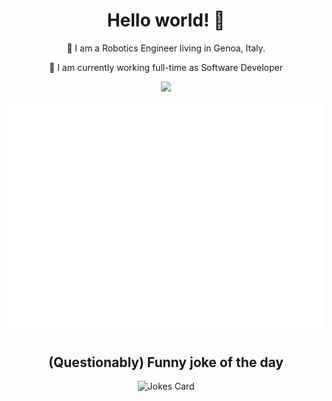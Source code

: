 <h1 align="center">Hello world! 👋</h1>

<!--
**andreabradpitto/andreabradpitto** is a ✨ _special_ ✨ repository because its `README.md` (this file) appears on your GitHub profile.

Here are some ideas to get you started:

- 🔭 I’m currently working on ...
- 🌱 I’m currently learning ...
- 👯 I’m looking to collaborate on ...
- 🤔 I’m looking for help with ...
- 💬 Ask me about ...
- 📫 How to reach me: ...
- 😄 Pronouns: ...
- ⚡ Fun fact: ...
-->

<p align="center">🤖 I am a Robotics Engineer living in Genoa, Italy.</p>
<p align="center">🏁 I am currently working full-time as Software Developer</p>

<p align="center">
  <a href="https://github.com/andreabradpitto/">
    <img src="https://github-readme-stats-ten-gilt.vercel.app/api?username=andreabradpitto&include_all_commits=true&show_icons=true&bg_color=232627&text_color=ffffd7&icon_color=cccc00&title_color=ffff99" />
  </a>
</p>

<p align="center">
  <a href="https://github.com/andreabradpitto/">
    <img src="https://raw.githubusercontent.com/andreabradpitto/andreabradpitto/master/github-metrics.svg" />
  </a>
</p>

<h2 align="center">(Questionably) Funny joke of the day</h2>
<p align="center">
<img src="https://readme-jokes.vercel.app/api?theme=ayu-mirage" alt="Jokes Card"/>
</p>
